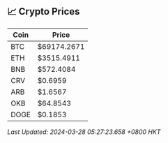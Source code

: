 ## 📈 Crypto Prices

| Coin | Price |
| ---- | ----- |
| BTC | $69174.2671 |
| ETH | $3515.4911 |
| BNB | $572.4084 |
| CRV | $0.6959 |
| ARB | $1.6567 |
| OKB | $64.8543 |
| DOGE | $0.1853 |

_Last Updated: 2024-03-28 05:27:23.658 +0800 HKT_